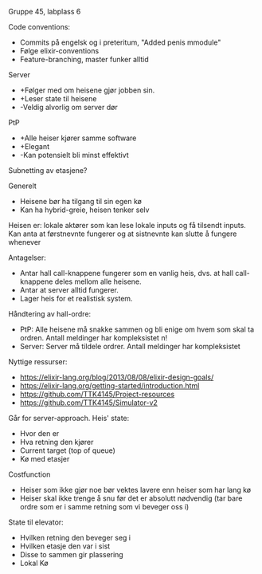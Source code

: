 Gruppe 45, labplass 6

Code conventions:
* Commits på engelsk og i preteritum, "Added penis mmodule"
* Følge elixir-conventions
* Feature-branching, master funker alltid

Server
* +Følger med om heisene gjør jobben sin.
* +Leser state til heisene
* -Veldig alvorlig om server dør

PtP
* +Alle heiser kjører samme software
* +Elegant
* -Kan potensielt bli minst effektivt

Subnetting av etasjene?

Generelt
* Heisene bør ha tilgang til sin egen kø
* Kan ha hybrid-greie, heisen tenker selv 

Heisen er: lokale aktører som kan lese lokale inputs og få tilsendt inputs. Kan anta at førstnevnte fungerer og at sistnevnte kan slutte å fungere whenever

Antagelser:
* Antar hall call-knappene fungerer som en vanlig heis, dvs. at hall call-knappene deles mellom alle heisene.
* Antar at server alltid fungerer.
* Lager heis for et realistisk system.

Håndtering av hall-ordre:
* PtP: Alle heisene må snakke sammen og bli enige om hvem som skal ta ordren. Antall meldinger har kompleksistet n!
* Server: Server må tildele ordrer. Antall meldinger har kompleksistet

Nyttige ressurser:
* https://elixir-lang.org/blog/2013/08/08/elixir-design-goals/
* https://elixir-lang.org/getting-started/introduction.html
* https://github.com/TTK4145/Project-resources
* https://github.com/TTK4145/Simulator-v2

Går for server-approach.
Heis' state:
* Hvor den er
* Hva retning den kjører
* Current target (top of queue)
* Kø med etasjer

Costfunction
* Heiser som ikke gjør noe bør vektes lavere enn heiser som har lang kø
* Heiser skal ikke trenge å snu før det er absolutt nødvendig (tar bare ordre som er i samme retning som vi beveger oss i)

State til elevator:
* Hvilken retning den beveger seg i
* Hvilken etasje den var i sist 
*   Disse to sammen gir plassering
* Lokal Kø
